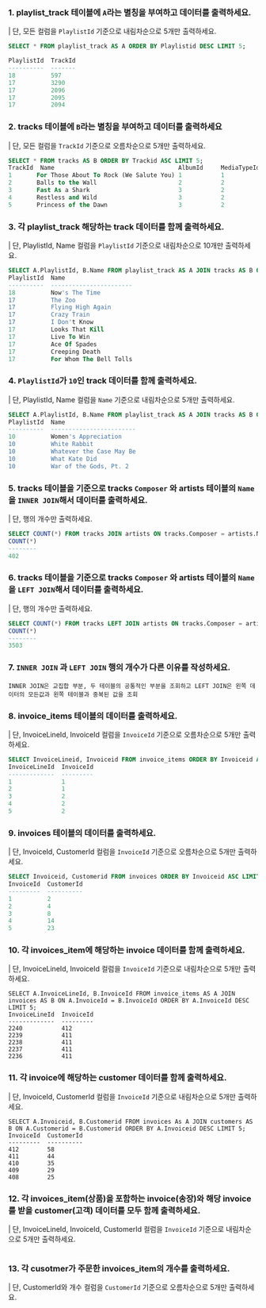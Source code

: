 ### 1. playlist_track 테이블에 `A`라는 별칭을 부여하고 데이터를 출력하세요.
| 단, 모든 컬럼을 `PlaylistId` 기준으로 내림차순으로 5개만 출력하세요.

```sql
SELECT * FROM playlist_track AS A ORDER BY Playlistid DESC LIMIT 5;

PlaylistId  TrackId
----------  -------
18          597    
17          3290   
17          2096   
17          2095   
17          2094
```

### 2. tracks 테이블에 `B`라는 별칭을 부여하고 데이터를 출력하세요
| 단, 모든 컬럼을 `TrackId` 기준으로 오름차순으로 5개만 출력하세요.
```sql
SELECT * FROM tracks AS B ORDER BY Trackid ASC LIMIT 5;
TrackId  Name                                   AlbumId     MediaTypeId     GenreId     Composer                                                                Milliseconds    Bytes     UnitPrice
1       For Those About To Rock (We Salute You) 1           1               1           Angus Young, Malcolm Young, Brian Johnson                               343719          11170334    0.99
2       Balls to the Wall                       2           2               1                                                                                   342562          5510424     0.99
3       Fast As a Shark                         3           2               1           F. Baltes, S. Kaufman, U. Dirkscneider & W. Hoffman                     230619          3990994     0.99
4       Restless and Wild                       3           2               1           F. Baltes, R.A. Smith-Diesel, S. Kaufman, U. Dirkscneider & W. Hoffman  252051          4331779     0.99
5       Princess of the Dawn                    3           2               1           Deaffy & R.A. Smith-Diesel                                              375418          6290521     0.99
```

### 3. 각 playlist_track 해당하는 track 데이터를 함께 출력하세요.
| 단, PlaylistId, Name 컬럼을 `PlaylistId` 기준으로 내림차순으로 10개만 출력하세요. 

```sql
SELECT A.PlaylistId, B.Name FROM playlist_track AS A JOIN tracks AS B ON A.TrackId = B.TrackId ORDER BY A.PlaylistId DESC LIMIT 10;
PlaylistId  Name                   
----------  -----------------------
18          Now's The Time         
17          The Zoo                
17          Flying High Again      
17          Crazy Train            
17          I Don't Know           
17          Looks That Kill        
17          Live To Win            
17          Ace Of Spades          
17          Creeping Death         
17          For Whom The Bell Tolls
```

### 4. `PlaylistId`가 `10`인 track 데이터를 함께 출력하세요. 
| 단, PlaylistId, Name 컬럼을 `Name` 기준으로 내림차순으로 5개만 출력하세요.
```sql
SELECT A.PlaylistId, B.Name FROM playlist_track AS A JOIN tracks AS B ON A.TrackId = B.TrackId WHERE A.PlaylistId = 10 ORDER BY B.Name DESC LIMIT 5;
PlaylistId  Name                    
----------  ------------------------
10          Women's Appreciation    
10          White Rabbit            
10          Whatever the Case May Be
10          What Kate Did           
10          War of the Gods, Pt. 2 
```

### 5. tracks 테이블을 기준으로 tracks `Composer` 와 artists 테이블의 `Name`을 `INNER JOIN`해서 데이터를 출력하세요.
| 단, 행의 개수만 출력하세요.
```sql
SELECT COUNT(*) FROM tracks JOIN artists ON tracks.Composer = artists.Name; 
COUNT(*)
--------
402 
```

### 6. tracks 테이블을 기준으로 tracks `Composer` 와 artists 테이블의 `Name`을 `LEFT JOIN`해서 데이터를 출력하세요.
| 단, 행의 개수만 출력하세요.
```sql
SELECT COUNT(*) FROM tracks LEFT JOIN artists ON tracks.Composer = artists.Name;
COUNT(*)
--------
3503
```

### 7. `INNER JOIN` 과 `LEFT JOIN` 행의 개수가 다른 이유를 작성하세요.
```plain
INNER JOIN은 교집합 부분, 두 테이블의 공통적인 부분을 조회하고 LEFT JOIN은 왼쪽 데이터의 모든값과 왼쪽 테이블과 중복된 값을 조회
```

### 8. invoice_items 테이블의 데이터를 출력하세요.
| 단, InvoiceLineId, InvoiceId 컬럼을 `InvoiceId` 기준으로 오름차순으로 5개만 출력하세요.

```sql
SELECT InvoiceLineid, Invoiceid FROM invoice_items ORDER BY Invoiceid ASC LIMIT 5;
InvoiceLineId  InvoiceId
-------------  ---------
1              1        
2              1        
3              2        
4              2        
5              2 
```

### 9. invoices 테이블의 데이터를 출력하세요.
| 단, InvoiceId, CustomerId 컬럼을 `InvoiceId` 기준으로 오름차순으로 5개만 출력하세요.
```sql
SELECT Invoiceid, Customerid FROM invoices ORDER BY Invoiceid ASC LIMIT 5;
InvoiceId  CustomerId
---------  ----------
1          2         
2          4         
3          8         
4          14        
5          23 
```

### 10. 각 invoices_item에 해당하는 invoice 데이터를 함께 출력하세요.
| 단, InvoiceLineId, InvoiceId 컬럼을 `InvoiceId` 기준으로 내림차순으로 5개만 출력하세요.
```
SELECT A.InvoiceLineId, B.InvoiceId FROM invoice_items AS A JOIN invoices AS B ON A.InvoiceId = B.InvoiceId ORDER BY A.InvoiceId DESC LIMIT 5;	
InvoiceLineId  InvoiceId
-------------  ---------
2240           412      
2239           411      
2238           411      
2237           411      
2236           411
```


### 11. 각 invoice에 해당하는 customer 데이터를 함께 출력하세요.
| 단, InvoiceId, CustomerId 컬럼을 `InvoiceId` 기준으로 내림차순으로 5개만 출력하세요.
```
SELECT A.Invoiceid, B.Customerid FROM invoices As A JOIN customers AS B ON A.Customerid = B.Customerid ORDER BY A.Invoiceid DESC LIMIT 5;
InvoiceId  CustomerId
---------  ----------
412        58
411        44
410        35
409        29
408        25
```

### 12. 각 invoices_item(상품)을 포함하는 invoice(송장)와 해당 invoice를 받을 customer(고객) 데이터를 모두 함께 출력하세요.
| 단, InvoiceLineId, InvoiceId, CustomerId 컬럼을 `InvoiceId` 기준으로 내림차순으로 5개만 출력하세요.

```

```

### 13. 각 cusotmer가 주문한 invoices_item의 개수를 출력하세요.
| 단, CustomerId와 개수 컬럼을 `CustomerId` 기준으로 오름차순으로 5개만 출력하세요.
```sql

```

